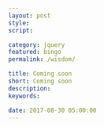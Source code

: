 ```yaml
---
layout: post
style:
script:

category: jquery
featured: bingo
permalink: /wisdom/

title: Coming soon
short: Coming soon
description:
keywords:

date: 2017-08-30 05:00:00
---
```

